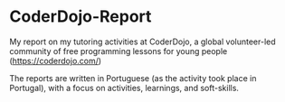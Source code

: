 # CoderDojo-Report
My report on my tutoring activities at CoderDojo, a global volunteer-led community of free programming lessons for young people (https://coderdojo.com/)

The reports are written in Portuguese (as the activity took place in Portugal), with a focus on activities, learnings, and soft-skills.
